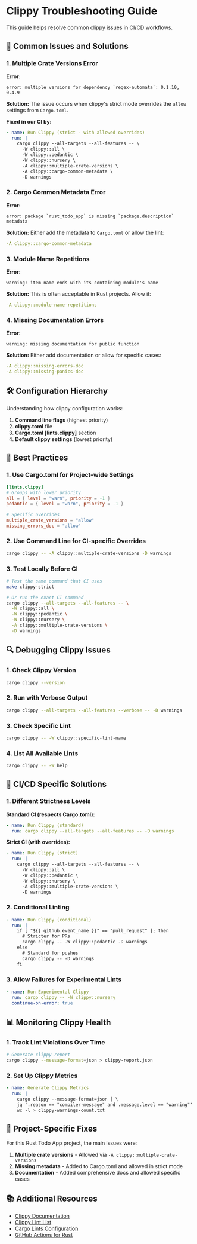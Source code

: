 # Clippy Troubleshooting Guide

This guide helps resolve common clippy issues in CI/CD workflows.

## 🔧 **Common Issues and Solutions**

### 1. **Multiple Crate Versions Error**

**Error:**
```
error: multiple versions for dependency `regex-automata`: 0.1.10, 0.4.9
```

**Solution:**
The issue occurs when clippy's strict mode overrides the `allow` settings from `Cargo.toml`. 

**Fixed in our CI by:**
```yaml
- name: Run Clippy (strict - with allowed overrides)
  run: |
    cargo clippy --all-targets --all-features -- \
      -W clippy::all \
      -W clippy::pedantic \
      -W clippy::nursery \
      -A clippy::multiple-crate-versions \
      -A clippy::cargo-common-metadata \
      -D warnings
```

### 2. **Cargo Common Metadata Error**

**Error:**
```
error: package `rust_todo_app` is missing `package.description` metadata
```

**Solution:**
Either add the metadata to `Cargo.toml` or allow the lint:
```yaml
-A clippy::cargo-common-metadata
```

### 3. **Module Name Repetitions**

**Error:**
```
warning: item name ends with its containing module's name
```

**Solution:**
This is often acceptable in Rust projects. Allow it:
```yaml
-A clippy::module-name-repetitions
```

### 4. **Missing Documentation Errors**

**Error:**
```
warning: missing documentation for public function
```

**Solution:**
Either add documentation or allow for specific cases:
```yaml
-A clippy::missing-errors-doc
-A clippy::missing-panics-doc
```

## 🛠️ **Configuration Hierarchy**

Understanding how clippy configuration works:

1. **Command line flags** (highest priority)
2. **clippy.toml** file
3. **Cargo.toml [lints.clippy]** section
4. **Default clippy settings** (lowest priority)

## 📝 **Best Practices**

### 1. **Use Cargo.toml for Project-wide Settings**

```toml
[lints.clippy]
# Groups with lower priority
all = { level = "warn", priority = -1 }
pedantic = { level = "warn", priority = -1 }

# Specific overrides
multiple_crate_versions = "allow"
missing_errors_doc = "allow"
```

### 2. **Use Command Line for CI-specific Overrides**

```bash
cargo clippy -- -A clippy::multiple-crate-versions -D warnings
```

### 3. **Test Locally Before CI**

```bash
# Test the same command that CI uses
make clippy-strict

# Or run the exact CI command
cargo clippy --all-targets --all-features -- \
  -W clippy::all \
  -W clippy::pedantic \
  -W clippy::nursery \
  -A clippy::multiple-crate-versions \
  -D warnings
```

## 🔍 **Debugging Clippy Issues**

### 1. **Check Clippy Version**
```bash
cargo clippy --version
```

### 2. **Run with Verbose Output**
```bash
cargo clippy --all-targets --all-features --verbose -- -D warnings
```

### 3. **Check Specific Lint**
```bash
cargo clippy -- -W clippy::specific-lint-name
```

### 4. **List All Available Lints**
```bash
cargo clippy -- -W help
```

## 🚀 **CI/CD Specific Solutions**

### 1. **Different Strictness Levels**

**Standard CI (respects Cargo.toml):**
```yaml
- name: Run Clippy (standard)
  run: cargo clippy --all-targets --all-features -- -D warnings
```

**Strict CI (with overrides):**
```yaml
- name: Run Clippy (strict)
  run: |
    cargo clippy --all-targets --all-features -- \
      -W clippy::all \
      -W clippy::pedantic \
      -W clippy::nursery \
      -A clippy::multiple-crate-versions \
      -D warnings
```

### 2. **Conditional Linting**

```yaml
- name: Run Clippy (conditional)
  run: |
    if [ "${{ github.event_name }}" == "pull_request" ]; then
      # Stricter for PRs
      cargo clippy -- -W clippy::pedantic -D warnings
    else
      # Standard for pushes
      cargo clippy -- -D warnings
    fi
```

### 3. **Allow Failures for Experimental Lints**

```yaml
- name: Run Experimental Clippy
  run: cargo clippy -- -W clippy::nursery
  continue-on-error: true
```

## 📊 **Monitoring Clippy Health**

### 1. **Track Lint Violations Over Time**
```bash
# Generate clippy report
cargo clippy --message-format=json > clippy-report.json
```

### 2. **Set Up Clippy Metrics**
```yaml
- name: Generate Clippy Metrics
  run: |
    cargo clippy --message-format=json | \
    jq '.reason == "compiler-message" and .message.level == "warning"' | \
    wc -l > clippy-warnings-count.txt
```

## 🔧 **Project-Specific Fixes**

For this Rust Todo App project, the main issues were:

1. **Multiple crate versions** - Allowed via `-A clippy::multiple-crate-versions`
2. **Missing metadata** - Added to Cargo.toml and allowed in strict mode
3. **Documentation** - Added comprehensive docs and allowed specific cases

## 📚 **Additional Resources**

- [Clippy Documentation](https://doc.rust-lang.org/clippy/)
- [Clippy Lint List](https://rust-lang.github.io/rust-clippy/master/)
- [Cargo Lints Configuration](https://doc.rust-lang.org/cargo/reference/manifest.html#the-lints-section)
- [GitHub Actions for Rust](https://github.com/actions-rs)
